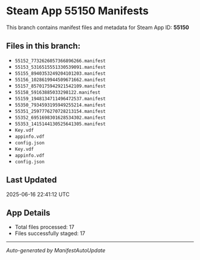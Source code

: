 # Steam App 55150 Manifests

This branch contains manifest files and metadata for Steam App ID: **55150**

## Files in this branch:
- `55152_7732626057366896266.manifest`
- `55153_5316515551330539091.manifest`
- `55155_8940353249204101203.manifest`
- `55156_1028619944509671662.manifest`
- `55157_8570175942921542109.manifest`
- `55158_59163885033298122.manifest`
- `55159_1948134711496472537.manifest`
- `55350_7934593195949255214.manifest`
- `55351_2597776270728213154.manifest`
- `55352_6951698301628534302.manifest`
- `55353_1415144130525641305.manifest`
- `Key.vdf`
- `appinfo.vdf`
- `config.json`
- `Key.vdf`
- `appinfo.vdf`
- `config.json`

## Last Updated
2025-06-16 22:41:12 UTC

## App Details
- Total files processed: 17
- Files successfully staged: 17

---
*Auto-generated by ManifestAutoUpdate*
